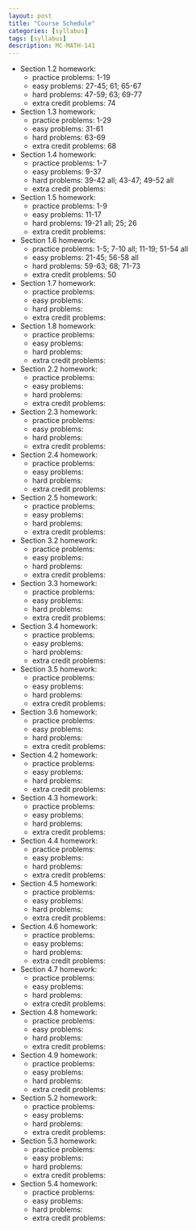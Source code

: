 ```yaml
---
layout: post
title: "Course Schedule"
categories: [syllabus]
tags: [syllabus]
description: MC-MATH-141
---
```


* Section 1.2 homework:
    * practice problems: 1-19
    * easy problems: 27-45; 61; 65-67
    * hard problems: 47-59; 63; 69-77
    * extra credit problems: 74
* Section 1.3 homework:
    * practice problems: 1-29
    * easy problems: 31-61
    * hard problems: 63-69
    * extra credit problems: 68
* Section 1.4 homework:
    * practice problems: 1-7
    * easy problems: 9-37
    * hard problems: 39-42 all; 43-47; 49-52 all
    * extra credit problems: 
* Section 1.5 homework:
    * practice problems: 1-9
    * easy problems: 11-17
    * hard problems: 19-21 all; 25; 26
    * extra credit problems: 
* Section 1.6 homework:
    * practice problems: 1-5; 7-10 all; 11-19; 51-54 all
    * easy problems: 21-45; 56-58 all
    * hard problems: 59-63; 68; 71-73
    * extra credit problems: 50
* Section 1.7 homework:
    * practice problems: 
    * easy problems: 
    * hard problems: 
    * extra credit problems: 
* Section 1.8 homework:
    * practice problems: 
    * easy problems: 
    * hard problems: 
    * extra credit problems: 
* Section 2.2 homework:
    * practice problems: 
    * easy problems: 
    * hard problems: 
    * extra credit problems: 
* Section 2.3 homework:
    * practice problems: 
    * easy problems: 
    * hard problems: 
    * extra credit problems: 
* Section 2.4 homework:
    * practice problems: 
    * easy problems: 
    * hard problems: 
    * extra credit problems: 
* Section 2.5 homework:
    * practice problems: 
    * easy problems: 
    * hard problems: 
    * extra credit problems: 
* Section 3.2 homework:
    * practice problems: 
    * easy problems: 
    * hard problems: 
    * extra credit problems: 
* Section 3.3 homework:
    * practice problems: 
    * easy problems: 
    * hard problems: 
    * extra credit problems: 
* Section 3.4 homework:
    * practice problems: 
    * easy problems: 
    * hard problems: 
    * extra credit problems: 
* Section 3.5 homework:
    * practice problems: 
    * easy problems: 
    * hard problems: 
    * extra credit problems: 
* Section 3.6 homework:
    * practice problems: 
    * easy problems: 
    * hard problems: 
    * extra credit problems: 
* Section 4.2 homework:
    * practice problems: 
    * easy problems: 
    * hard problems: 
    * extra credit problems: 
* Section 4.3 homework:
    * practice problems: 
    * easy problems: 
    * hard problems: 
    * extra credit problems: 
* Section 4.4 homework:
    * practice problems: 
    * easy problems: 
    * hard problems: 
    * extra credit problems: 
* Section 4.5 homework:
    * practice problems: 
    * easy problems: 
    * hard problems: 
    * extra credit problems: 
* Section 4.6 homework:
    * practice problems: 
    * easy problems: 
    * hard problems: 
    * extra credit problems: 
* Section 4.7 homework:
    * practice problems: 
    * easy problems: 
    * hard problems: 
    * extra credit problems: 
* Section 4.8 homework:
    * practice problems: 
    * easy problems: 
    * hard problems: 
    * extra credit problems: 
* Section 4.9 homework:
    * practice problems: 
    * easy problems: 
    * hard problems: 
    * extra credit problems: 
* Section 5.2 homework:
    * practice problems: 
    * easy problems: 
    * hard problems: 
    * extra credit problems: 
* Section 5.3 homework:
    * practice problems: 
    * easy problems: 
    * hard problems: 
    * extra credit problems: 
* Section 5.4 homework:
    * practice problems: 
    * easy problems: 
    * hard problems: 
    * extra credit problems: 
